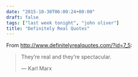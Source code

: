 ```yaml
---
date: "2015-10-30T06:00:24+00:00"
draft: false
tags: ["last week tonight", "john oliver"]
title: "Definitely Real Quotes"
---
```

From http://www.definitelyrealquotes.com/?id=7_5:



> They’re real and they’re spectacular.
> 
> — Karl Marx

